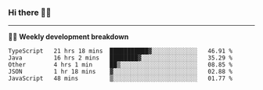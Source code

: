 ### Hi there 👋🏻

---

<!-- 📊 -->
🧑‍💻 **Weekly development breakdown**
<!--START_SECTION:waka-->
```text
TypeScript   21 hrs 18 mins  ███████████▓░░░░░░░░░░░░░   46.91 % 
Java         16 hrs 2 mins   ████████▓░░░░░░░░░░░░░░░░   35.29 % 
Other        4 hrs 1 min     ██▒░░░░░░░░░░░░░░░░░░░░░░   08.85 % 
JSON         1 hr 18 mins    ▓░░░░░░░░░░░░░░░░░░░░░░░░   02.88 % 
JavaScript   48 mins         ▒░░░░░░░░░░░░░░░░░░░░░░░░   01.77 % 
```
<!--END_SECTION:waka-->

